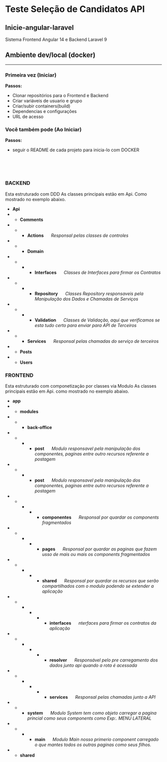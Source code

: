 # Teste Seleção de Candidatos API

## Inicie-angular-laravel
Sistema Frontend Angular 14 e Backend Laravel 9

## Ambiente dev/local (docker)
---

### **Primeira vez (Iniciar)**
**Passos:** 
- Clonar repositórios para o Frontend e Backend
- Criar variáveis de usuario e grupo
- Criar/subir containers(build)
- Dependencias e configurações
- URL de acesso

### **Você também pode (Ao Iniciar)**
**Passos:** 
- seguir o README de cada projeto para inicia-lo com DOCKER

<br>
<br>
<br>

### **BACKEND**
Esta estruturado com DDD
As classes principais estão em Api. Como mostrado no exemplo abaixo.

- **Api**
- - **Comments**
- - - **Actions** &nbsp;&nbsp;&nbsp;&nbsp; *Responsal pelas classes de controles* 
- - - **Domain**
- - - - **Interfaces** &nbsp;&nbsp;&nbsp;&nbsp; *Classes de Interfaces para firmar os Contratos*
- - - - **Repository** &nbsp;&nbsp;&nbsp;&nbsp; *Classes Repository responsaveis pela Manipulação dos Dados e Chamadas de Serviços*
- - - - **Validation** &nbsp;&nbsp;&nbsp;&nbsp; *Classes de Validação, aqui que verificamos se esta tudo certo para enviar para API de Terceiros*
- - - **Services** &nbsp;&nbsp;&nbsp;&nbsp; *Responsal pelas chamadas do serviço de terceiros* 
- - **Posts**
- - **Users**

### **FRONTEND**
Esta estruturado com componetização por classes via Modulo
As classes principais estão em Api. como mostrado no exemplo abaixo.

- **app**
- - **modules**
- - - **back-office**
- - - - **post** &nbsp;&nbsp;&nbsp;&nbsp; *Modulo responsavel pela manipulação dos componentes, paginas entre outro recursos referente a postagem*
- - - - **post** &nbsp;&nbsp;&nbsp;&nbsp; *Modulo responsavel pela manipulação dos componentes, paginas entre outro recursos referente a postagem*
- - - - - **componentes** &nbsp;&nbsp;&nbsp;&nbsp; *Responsal por quardar os components fragmentados* 
- - - - - **pages** &nbsp;&nbsp;&nbsp;&nbsp; *Responsal por quardar as paginas que fazem usso de mais ou mais os components fragmentados* 
- - - - - **shared** &nbsp;&nbsp;&nbsp;&nbsp; *Responsal por quardar os recursos que serão compartilhados com o modulo podendo se extender a aplicação* 
- - - - - - **interfaces** &nbsp;&nbsp;&nbsp;&nbsp; *nterfaces para firmar os contratos da aplicação* 
- - - - - - **resolver** &nbsp;&nbsp;&nbsp;&nbsp; *Responsável pelo pre carregamento dos dados junto api quando a rota é acessada* 
- - - - - - **services** &nbsp;&nbsp;&nbsp;&nbsp; *Responsal pelas chamadas junto a API* 
- - - **system** &nbsp;&nbsp;&nbsp;&nbsp; *Modulo System tem como objeto carregar a pagina princial como seus components como Exp:. MENU LATERAL*
- - - - **main** &nbsp;&nbsp;&nbsp;&nbsp; *Modulo Main nosso primerio component carregado o que mantes todos os outras paginas como seus filhos.*
- - **shared**